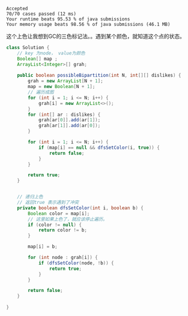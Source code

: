     Accepted
    70/70 cases passed (12 ms)
    Your runtime beats 95.53 % of java submissions
    Your memory usage beats 98.56 % of java submissions (46.1 MB)

这个上色让我想到GC的三色标记法。。遇到某个颜色，就知道这个点的状态。
```java
class Solution {
    // key 为node， value为颜色
    Boolean[] map ;
    ArrayList<Integer>[] grah;
    
    public boolean possibleBipartition(int N, int[][] dislikes) {
        grah = new ArrayList[N + 1];
        map = new Boolean[N + 1];
        // 遍历成图
        for (int i = 1; i <= N; i++) {
            grah[i] = new ArrayList<>();
        }
        for (int[] ar : dislikes) {
            grah[ar[0]].add(ar[1]);
            grah[ar[1]].add(ar[0]);
        }

        for (int i = 1; i <= N; i++) {
            if (map[i] == null && dfsSetColor(i, true)) {
                return false;
            }
        }

        return true;
    }


    // 递归上色
    // 返回true 表示遇到了冲突
    private boolean dfsSetColor(int i, boolean b) {
        Boolean color = map[i];
        // 这里如果上色了，就应该停止遍历。
        if (color != null) {
            return color != b;
        }

        map[i] = b;

        for (int node : grah[i]) {
            if (dfsSetColor(node, !b)) {
                return true;
            }
        }

        return false;
    }
    
}
```